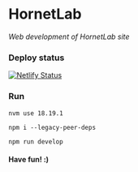 # HornetLab

_Web development of HornetLab site_

### Deploy status

[![Netlify Status](https://api.netlify.com/api/v1/badges/37334a1c-fa1b-4580-8861-722d6c01115f/deploy-status)](https://app.netlify.com/sites/hornetlab/deploys)

### Run

```
nvm use 18.19.1

npm i --legacy-peer-deps

npm run develop
```

#### Have fun! :)

